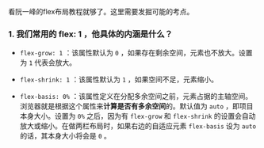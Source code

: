 看阮一峰的flex布局教程就够了。这里需要发掘可能的考点。

### 1. 我们常用的 flex: 1 ，他具体的内涵是什么？

- `flex-grow: 1` ：该属性默认为 `0` ，如果存在剩余空间，元素也不放大。设置为 `1` 代表会放大。

- `flex-shrink: 1` ：该属性默认为 `1` ，如果空间不足，元素缩小。

- `flex-basis: 0%` ：该属性定义在分配多余空间之前，元素占据的主轴空间。浏览器就是根据这个属性来**计算是否有多余空间**的。默认值为 `auto` ，即项目本身大小。设置为 `0%` 之后，因为有 `flex-grow` 和 `flex-shrink` 的设置会自动放大或缩小。在做两栏布局时，如果右边的自适应元素 `flex-basis` 设为 `auto` 的话，其本身大小将会是 `0` 。



